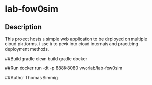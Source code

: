 # lab-fow0sim
## Description
This project hosts a simple web application to be deployed on multiple cloud platforms.
I use it to peek into cloud internals and practicing deployment methods.

##Build
    gradle clean build
    gradle docker

##Run
    docker run -dt -p 8888:8080 vworlab/lab-fow0sim
    
##Author
Thomas Simmig
